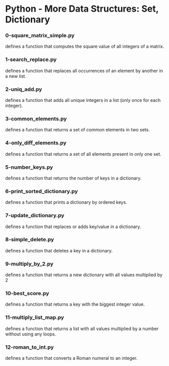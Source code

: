 # Python - More Data Structures: Set, Dictionary
### 0-square_matrix_simple.py
defines  a function that computes the square value of all integers of a matrix.
### 1-search_replace.py
defines a function that replaces all occurrences of an element by another in a new list.
### 2-uniq_add.py
defines a function that adds all unique integers in a list (only once for each integer).
### 3-common_elements.py
defines a function that returns a set of common elements in two sets.
### 4-only_diff_elements.py
defines a function that returns a set of all elements present in only one set.
### 5-number_keys.py
defines a function that returns the number of keys in a dictionary.
### 6-print_sorted_dictionary.py
defines a function that prints a dictionary by ordered keys.
### 7-update_dictionary.py
defines a function that replaces or adds key/value in a dictionary.
### 8-simple_delete.py
defines a function that deletes a key in a dictionary.
### 9-multiply_by_2.py
defines a function that returns a new dictionary with all values multiplied by 2
### 10-best_score.py
defines a function that returns a key with the biggest integer value.
### 11-multiply_list_map.py
defines a function that returns a list with all values multiplied by a number without using any loops.
### 12-roman_to_int.py
defines a function that converts a Roman numeral to an integer.
